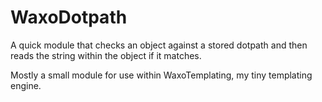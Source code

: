 WaxoDotpath
===========

A quick module that checks an object against a stored dotpath and then reads the
string within the object if it matches.

Mostly a small module for use within WaxoTemplating, my tiny templating engine.
